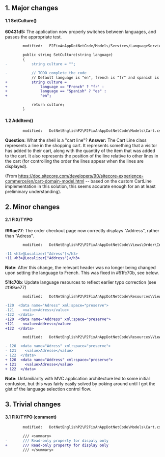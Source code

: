 ## 1. Major changes
#### 1.1 SetCulture()
**60431d5:** The application now properly switches between languages, and passes the appropriate test.
```diff
        modified:   P2FixAnAppDotNetCode/Models/Services/LanguageService.cs
        
        public string SetCulture(string language)
        {
-           string culture = "";

-           // TODO complete the code 
            // Default language is "en", french is "fr" and spanish is "es".
+           string culture =
+               language == "French" ? "fr" :
+               language == "Spanish" ? "es" :
+               "en";

            return culture;
        }
```

#### 1.2 AddItem()
```diff
        modified:   DotNetEnglishP2\P2FixAnAppDotNetCode\Models\Cart.cs
```

**Question:** What the shell is a "cart line"?
**Answer:** The Cart Line class represents a line in the shopping cart. It represents something that a visitor has added to their cart, along with the quantity of the item that was added to the cart. It also represents the position of the line relative to other lines in the cart (for controlling the order the lines appear when the lines are displayed).

(From https://doc.sitecore.com/developers/90/sitecore-experience-commerce/en/cart-domain-model.html -- based on the custom CartLine implementation in this solution, this seems accurate enough for an at least preliminary understanding).

## 2. Minor changes
#### 2.1 FIX/TYPO
**f99ae77**: The order checkout page now correctly displays "Address", rather than "Adress".
```diff
        modified:   DotNetEnglishP2\P2FixAnAppDotNetCode\Views\Order\Index.cshtml

-11 <h3>@Localizer["Adress"]</h3>
+11 <h3>@Localizer["Address"]</h3>
``` 

**Note:** After this change, the relevant header was no longer being changed upon setting the language to French. This was fixed in #51fc70b, see below.

**51fc70b**: Update language resources to reflect earlier typo correction (see #f99ae77)
```diff
        modified:   DotNetEnglishP2\P2FixAnAppDotNetCode\Resources\Views\Order\Index.en.resx

-120  <data name="Adress" xml:space="preserve">
-121    <value>Adress</value>
-122  </data>
+120  <data name="Address" xml:space="preserve">
+121    <value>Address</value>
+122  </data>
``` 

```diff
        modified:   DotNetEnglishP2\P2FixAnAppDotNetCode\Resources\Views\Order\Index.fr.resx

- 120  <data name="Adress" xml:space="preserve">
- 121    <value>Adresse</value>
- 122  </data>
+ 120  <data name="Address" xml:space="preserve">
+ 121    <value>Adresse</value>
+ 122  </data>
```

**Note:** Unfamiliarity with MVC application architecture led to some initial confusion, but this was fairly easily solved by poking around until I got the gist of the language selection control flow.

## 3. Trivial changes
#### 3.1 FIX/TYPO (comment)
```diff
        modified:   DotNetEnglishP2\P2FixAnAppDotNetCode\Models\Cart.cs

        /// <summary>
-       /// Read-only property for dispaly only
+       /// Read-only property for display only
        /// </summary>
```